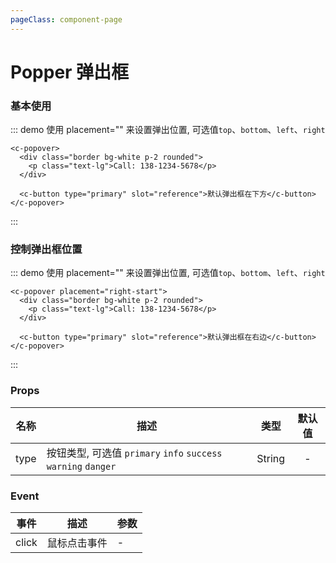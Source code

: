 ```yaml
---
pageClass: component-page
---
```


# Popper 弹出框

### 基本使用
::: demo 使用 placement="" 来设置弹出位置, 可选值`top`、`bottom`、`left`、`right`
```vue
<c-popover>
  <div class="border bg-white p-2 rounded">
    <p class="text-lg">Call: 138-1234-5678</p>
  </div>

  <c-button type="primary" slot="reference">默认弹出框在下方</c-button>
</c-popover>

```
:::


### 控制弹出框位置
::: demo 使用 placement="" 来设置弹出位置, 可选值`top`、`bottom`、`left`、`right`
```vue
<c-popover placement="right-start">
  <div class="border bg-white p-2 rounded">
    <p class="text-lg">Call: 138-1234-5678</p>
  </div>

  <c-button type="primary" slot="reference">默认弹出框在右边</c-button>
</c-popover>

```
:::


### Props
| 名称 | 描述 | 类型 | 默认值 |
| ------ | ------ | :------: | :------: |
| type | 按钮类型, 可选值 `primary` `info` `success` `warning` `danger` | String | - |


### Event
| 事件 | 描述 | 参数 |
| ------ | ------ | ------ |
| click | 鼠标点击事件 | - |

